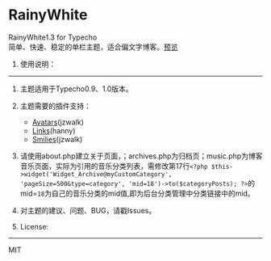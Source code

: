RainyWhite
==========

RainyWhite1.3 for Typecho  
简单、快速、稳定的单栏主题，适合偏文字博客。[预览](https://raw.githubusercontent.com/rainylog/RainyWhite/master/preview.png)

1. 使用说明：
------------

1. 主题适用于Typecho0.9、1.0版本。
2. 主题需要的插件支持：
   - [Avatars](https://github.com/jzwalk/Avatars)(jzwalk)
   - [Links](http://www.imhan.com/typecho/)(hanny)
   - [Smilies](https://github.com/jzwalk/Smilies)(jzwalk)  
3. 请使用about.php建立关于页面，；archives.php为归档页；music.php为博客音乐页面，实际为引用的音乐分类列表，需修改第17行`<?php $this->widget('Widget_Archive@myCustomCategory', 'pageSize=500&type=category', 'mid=18')->to($categoryPosts); ?>`的mid=`18`为自己的音乐分类的mid值,即为后台分类管理中分类链接中的mid。  
4. 对主题的建议、问题、BUG，请戳Issues。

2. License:
--------
MIT
